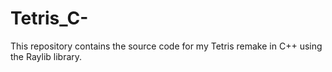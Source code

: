 # Tetris_C-
This repository contains the source code for my Tetris remake in C++ using the Raylib library. 
